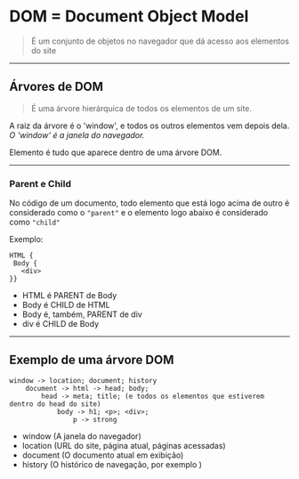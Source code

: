 # DOM = Document Object Model

> É um conjunto de objetos no navegador que dá acesso aos elementos do site
______

## Árvores de DOM

> É uma árvore hierárquica de todos os elementos de um site.

A raiz da árvore é o 'window', e todos os outros elementos vem depois dela.  
_O 'window' é a janela do navegador._  
  
Elemento é tudo que aparece dentro de uma árvore DOM.
______

### Parent e Child

No código de um documento, todo elemento que está logo acima de outro é considerado como o `"parent"` e o elemento logo abaixo é considerado como `"child"`

Exemplo:

```
HTML {
 Body {
   <div>
}}
```

- HTML é PARENT de Body
- Body é CHILD de HTML
- Body é, também, PARENT de div
- div é CHILD de Body

_________

## Exemplo de uma árvore DOM

```
window -> location; document; history
    document -> html -> head; body;
        head -> meta; title; (e todos os elementos que estiverem dentro do head do site)
            body -> h1; <p>; <div>;
                p -> strong
```

- window (A janela do navegador)
- location (URL do site, página atual, páginas acessadas)      
- document (O documento atual em exibição)
- history (O histórico de navegação, por exemplo )
